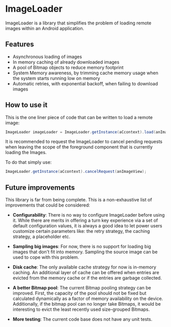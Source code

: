 # ImageLoader

ImageLoader is a library that simplifies the problem of loading remote images within an Android application.
    
## Features
* Asynchronous loading of images
* In memory caching of already downloaded images
* A pool of Bitmap objects to reduce memory footprint
* System Memory awareness, by trimming cache memory usage when the system starts running low on memory
* Automatic retries, with exponential backoff, when failing to download images


## How to use it

This is the one liner piece of code that can be written to load a remote image: 

```java
ImageLoader imageLoader = ImageLoader.getInstance(aCcontext).load(anImageView, "http://link_to_some_image_resource");
```

It is recommended to request the ImageLoader to cancel pending requests when leaving the scope of the foreground component 
that is  currently loading the Images.
 
To do that simply use:

```java
ImageLoader.getInstance(aCcontext).cancelRequest(anImageView);
```

## Future improvements

This library is far from being complete. This is a non-exhaustive list of improvements that could be considered:

* **Configurability**: There is no way to configure ImageLoader before using it. While there are merits
 in offering a turn key experience via a set of default configuration values, it is always a good idea to let power users 
 customize certain parameters like: the retry strategy, the caching strategy, a placeholder etc.
     
* **Sampling big images**: For now, there is no support for loading big images that don't fit into memory. Sampling the
 source image can be used to cope with this problem.
  
* **Disk cache**: The only available cache strategy for now is in-memory caching. An additional layer of cache can be 
 offered when entries are evicted from the memory cache or if the entries are garbage collected.
  
* **A better Bitmap pool**: The current Bitmap pooling strategy can be improved. First, the capacity of the pool should not
be fixed but calculated dynamically as a factor of memory availability on the device. Additionally, if the bitmap pool
can no longer take Bitmaps, it would be interesting to evict the least recently used size-grouped Bitmaps.
   
* **More testing**: The current code base does not have any unit tests. 
